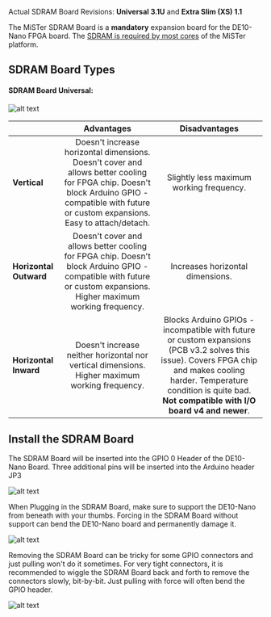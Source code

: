 Actual SDRAM Board Revisions: **Universal 3.1U** and **Extra Slim (XS) 1.1**

The MiSTer SDRAM Board is a **mandatory** expansion board for the DE10-Nano FPGA board. The [SDRAM is required by most cores](SDRAM-Requirement-by-cores) of the MiSTer platform.

## SDRAM Board Types
#### SDRAM Board Universal:
![alt text](https://image.ibb.co/iz752F/31_UBoard_Comp.png)

| | Advantages | Disadvantages |
|---|:---:|:---:|
| **Vertical** | Doesn't increase horizontal dimensions. Doesn't cover and allows better cooling for FPGA chip. Doesn't block Arduino GPIO - compatible with future or custom expansions. Easy to attach/detach. | Slightly less maximum working frequency. |
| **Horizontal Outward** | Doesn't cover and allows better cooling for FPGA chip. Doesn't block Arduino GPIO - compatible with future or custom expansions. Higher maximum working frequency. | Increases horizontal dimensions. |
| **Horizontal Inward** | Doesn't increase neither horizontal nor vertical dimensions. Higher maximum working frequency. | Blocks Arduino GPIOs - incompatible with future or custom expansions (PCB v3.2 solves this issue). Covers FPGA chip and makes cooling harder. Temperature condition is quite bad. **Not compatible with I/O board v4 and newer**.|

## Install the SDRAM Board

The SDRAM Board will be inserted into the GPIO 0 Header of the DE10-Nano Board. Three additional pins will be inserted into the Arduino header JP3

![alt text](https://image.ibb.co/cZzku5/GPIO0.jpg)

When Plugging in the SDRAM Board, make sure to support the DE10-Nano from beneath with your thumbs. Forcing in the SDRAM Board without support can bend the DE10-Nano board and permanently damage it.

![alt text](https://image.ibb.co/mYJLu5/77_F7423_E_9796_41_E6_BC61_F84005_BFE0_E7.gif)

Removing the SDRAM Board can be tricky for some GPIO connectors and just pulling won't do it sometimes. For very tight connectors, it is recommended to wiggle the SDRAM Board back and forth to remove the connectors slowly, bit-by-bit. Just pulling with force will often bend the GPIO header.

![alt text](https://image.ibb.co/hgrenQ/522_A3_D0_E_30_A6_492_D_A208_DA109_FCB9_CEE.gif)
